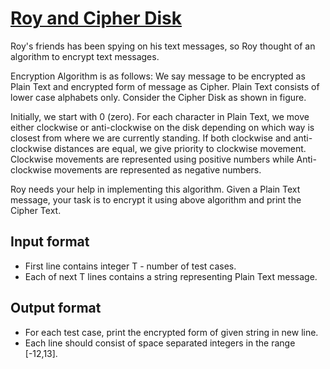 # [Roy and Cipher Disk][link]

Roy's friends has been spying on his text messages, so Roy thought of an algorithm to encrypt text messages.

Encryption Algorithm is as follows:
We say message to be encrypted as Plain Text and encrypted form of message as Cipher.
Plain Text consists of lower case alphabets only.
Consider the Cipher Disk as shown in figure.

Initially, we start with 0 (zero). For each character in Plain Text, we move either clockwise or anti-clockwise on the disk depending on which way is closest from where we are currently standing.
If both clockwise and anti-clockwise distances are equal, we give priority to clockwise movement.
Clockwise movements are represented using positive numbers while Anti-clockwise movements are represented as negative numbers.

Roy needs your help in implementing this algorithm. Given a Plain Text message, your task is to encrypt it using above algorithm and print the Cipher Text.

## Input format

- First line contains integer T - number of test cases.
- Each of next T lines contains a string representing Plain Text message.

## Output format

- For each test case, print the encrypted form of given string in new line.
- Each line should consist of space separated integers in the range [-12,13].

[link]: https://www.hackerearth.com/practice/basic-programming/implementation/basics-of-implementation/practice-problems/algorithm/roy-and-cipher-disk/
